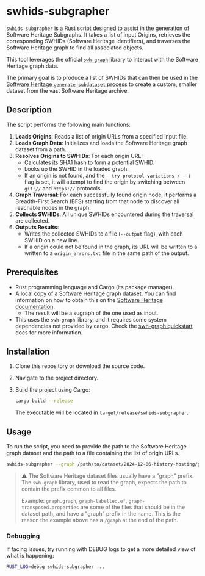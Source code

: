 # swhids-subgrapher

`swhids-subgrapher` is a Rust script designed to assist in the generation of Software Heritage Subgraphs.
It takes a list of input Origins, retrieves the corresponding SWHIDs (Software Heritage Identifiers), and traverses the Software Heritage graph to find all associated objects.

This tool leverages the official [`swh-graph`](https://crates.io/crates/swh-graph) library to interact with the Software Heritage graph data.

The primary goal is to produce a list of SWHIDs that can then be used in the [Software Heritage `generate_subdataset` process](https://docs.softwareheritage.org/devel/swh-export/generate_subdataset.html) to create a custom, smaller dataset from the vast Software Heritage archive.

## Description

The script performs the following main functions:

1. **Loads Origins**: Reads a list of origin URLs from a specified input file.
2. **Loads Graph Data**: Initializes and loads the Software Heritage graph dataset from a path.
3. **Resolves Origins to SWHIDs**: For each origin URL:
    * Calculates its SHA1 hash to form a potential SWHID.
    * Looks up the SWHID in the loaded graph.
    * If an origin is not found, and the `--try-protocol-variations / --t` flag is set, it will attempt to find the origin by switching between `git://` and `https://` protocols.
4. **Graph Traversal**: For each successfully found origin node, it performs a Breadth-First Search (BFS) starting from that node to discover all reachable nodes in the graph.
5. **Collects SWHIDs**: All unique SWHIDs encountered during the traversal are collected.
6. **Outputs Results**:
    * Writes the collected SWHIDs to a file (`--output` flag), with each SWHID on a new line.
    * If a origin could not be found in the graph, its URL will be written to a  written to a `origin_errors.txt` file in the same path of the output.

## Prerequisites

* Rust programming language and Cargo (its package manager).
* A local copy of a Software Heritage graph dataset. You can find information on how to obtain this on the [Software Heritage documentation](https://docs.softwareheritage.org/devel/swh-export/graph/dataset.html#).
  * The result will be a sugraph of the one used as input.
* This uses the `swh-graph` library, and it requires some system dependencies not provided by cargo. Check the [swh-graph quickstart](https://docs.softwareheritage.org/devel/swh-graph/quickstart.html) docs for more information.

## Installation

1. Clone this repository or download the source code.
2. Navigate to the project directory.
3. Build the project using Cargo:

    ```bash
    cargo build --release
    ```

    The executable will be located in `target/release/swhids-subgrapher`.

## Usage

To run the script, you need to provide the path to the Software Heritage graph dataset and the path to a file containing the list of origin URLs.

```bash
swhids-subgrapher --graph /path/to/dataset/2024-12-06-history-hosting/graph -t --origins origins.txt --output results
```

> ⚠️ The Software Heritage dataset files usually have a "graph" prefix.
> The `swh-graph` library, used to read the graph, expects the path to contain the prefix common to all files.
>
> Example: `graph.graph`, `graph-labelled.ef`, `graph-transposed.properties` are some of the files that should be in the dataset path, and have a "graph" prefix in the name.
> This is the reason the example above has a `/graph` at the end of the path.

### Debugging

If facing issues, try running with DEBUG logs to get a more detailed view of what is happening:

```bash
RUST_LOG=debug swhids-subgrapher ...
```
